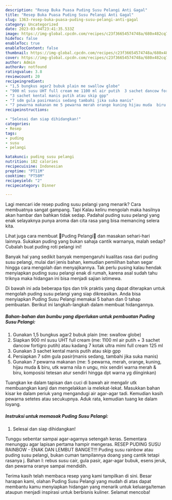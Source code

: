 ```yaml
---
description: "Resep Buka Puasa Puding Susu Pelangi Anti Gagal"
title: "Resep Buka Puasa Puding Susu Pelangi Anti Gagal"
slug: 1363-resep-buka-puasa-puding-susu-pelangi-anti-gagal
category: Uncategorized
date: 2023-03-04T23:41:35.533Z
image: https://img-global.cpcdn.com/recipes/c23f36654574748a/680x482cq70/puding-susu-pelangi-foto-resep-utama.jpg
hideToc: false
enableToc: true
enableTocContent: false
thumbnail: https://img-global.cpcdn.com/recipes/c23f36654574748a/680x482cq70/puding-susu-pelangi-foto-resep-utama.jpg
cover: https://img-global.cpcdn.com/recipes/c23f36654574748a/680x482cq70/puding-susu-pelangi-foto-resep-utama.jpg
author: Admin
authorAv: notfound
ratingvalue: 3.8
reviewcount: 20
recipeingredient:
- "1,5 bungkus agar2 bubuk plain me swallow globe"
- "900 ml susu UHT full cream me 1100 ml air putih  3 sachet dancow fortigro putih atau kadang 7 kotak ultra mimi full cream 125 ml"
- "3 sachet kental manis putih atau skip gpp"
- "7 sdm gula pasirmanis sedang tambahi jika suka manis"
- "7 pewarna makanan me 5 pewarna merah orange kuning hijau muda  biru utk warna nila n ungu mix sendiri warna merah  biru komposisi tetesan atur sendiri hingga dpt warna yg diinginkan"
recipeinstructions:

- "Selesai dan siap dihidangkan!"
categories:
- Resep
tags:
- puding
- susu
- pelangi

katakunci: puding susu pelangi 
nutrition: 182 calories
recipecuisine: Indonesian
preptime: "PT11M"
cooktime: "PT58M"
recipeyield: "2"
recipecategory: Dinner

---
```



Lagi mencari ide resep puding susu pelangi yang menarik? Cara membuatnya sangat gampang. Tapi Kalau keliru mengolah maka hasilnya akan hambar dan bahkan tidak sedap. Padahal puding susu pelangi yang enak selayaknya punya aroma dan cita rasa yang bisa memancing selera kita.


Lihat juga cara membuat 🌈Puding Pelangi🌈 dan masakan sehari-hari lainnya. Sukakan puding yang bukan sahaja cantik warnanya, malah sedap? Cubalah buat puding roti pelangi ini!

Banyak hal yang sedikit banyak mempengaruhi kualitas rasa dari puding susu pelangi, mulai dari jenis bahan, kemudian pemilihan bahan segar hingga cara mengolah dan menyajikannya. Tak perlu pusing kalau hendak menyiapkan puding susu pelangi enak di rumah, karena asal sudah tahu triknya maka hidangan ini bisa menjadi sajian istimewa.


Di bawah ini ada beberapa tips dan trik praktis yang dapat diterapkan untuk mengolah puding susu pelangi yang siap dikreasikan. Anda bisa menyiapkan Puding Susu Pelangi memakai 5 bahan dan 0 tahap pembuatan. Berikut ini langkah-langkah dalam membuat hidangannya.

<!--inarticleads1-->

##### Bahan-bahan dan bumbu yang diperlukan untuk pembuatan Puding Susu Pelangi:

1. Gunakan 1,5 bungkus agar2 bubuk plain (me: swallow globe)
1. Siapkan 900 ml susu UHT full cream (me: 1100 ml air putih + 3 sachet dancow fortigro putih) atau kadang 7 kotak ultra mimi full cream 125 ml
1. Gunakan 3 sachet kental manis putih atau skip gpp
1. Persiapkan 7 sdm gula pasir(manis sedang, tambahi jika suka manis)
1. Gunakan 7 pewarna makanan (me: 5 pewarna, merah, orange, kuning, hijau muda &amp; biru, utk warna nila n ungu, mix sendiri warna merah &amp; biru, komposisi tetesan atur sendiri hingga dpt warna yg diinginkan)


Tuangkan ke dalam tapisan dan cuci di bawah air mengalir utk membuangkan kanji dan mengelakkan ia melekat-lekat. Masukkan bahan kisar ke dalam periuk yang mengandugi air agar-agar tadi. Kemudian kasih pewarna setetes atau secukupnya. Aduk rata, kemudian tuang ke dalam loyang. 

<!--inarticleads2-->

##### Instruksi untuk memasak Puding Susu Pelangi:


1. Selesai dan siap dihidangkan!

Tunggu sebentar sampai agar-agarnya setengah keras. Sementara menunggu agar lapisan pertama hampir mengeras. RESEP PUDING SUSU RAINBOW - ENAK DAN LEMBUT BANGET!!! Puding susu rainbow atau puding susu pelangi, bukan cuman tampilannya doang yang cantik tetapi rasanya j. Bahan I: rebus susu cair, gula pasir, agar-agar bubuk, esens jeruk, dan pewarna oranye sampai mendidih. 

Terima kasih telah membaca resep yang kami tampilkan di sini. Besar harapan kami, olahan Puding Susu Pelangi yang mudah di atas dapat membantu kamu menyiapkan hidangan yang menarik untuk keluarga/teman ataupun menjadi inspirasi untuk berbisnis kuliner. Selamat mencoba!
